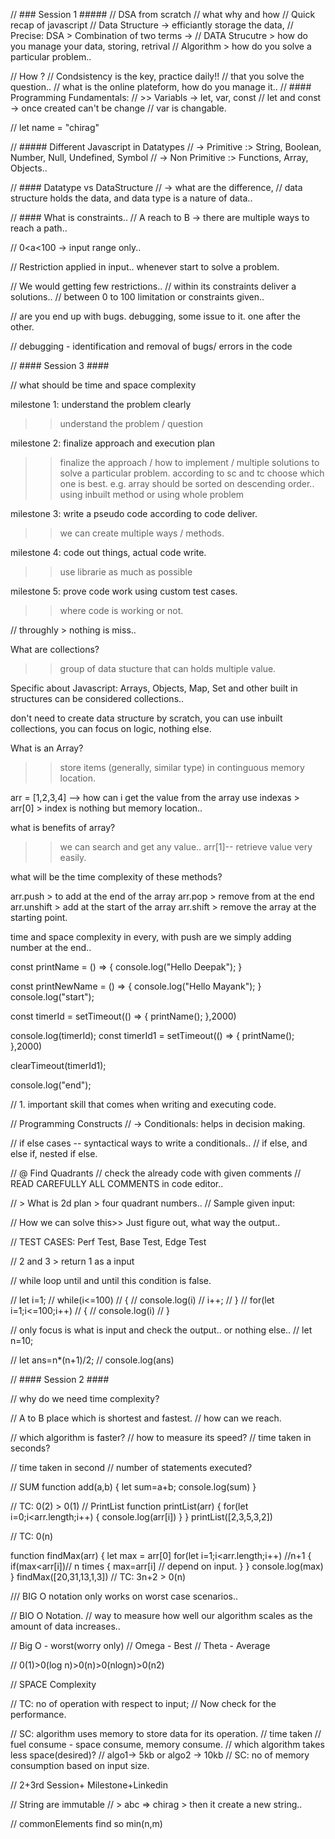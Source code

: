 // ### Session 1 #####
// DSA from scratch
// what why and how
// Quick recap of javascript
// Data Structure -> efficiantly storage the data, 
// Precise: DSA > Combination of two terms -> 
// DATA Strucutre > how do you manage your data,  storing, retrival
// Algorithm > how do you solve a particular problem..

// How ?
// Condsistency is the key, practice daily!!
// that you solve the question..
// what is the online plateform, how do you manage it..
// #### Programming Fundamentals: 
// >> Variabls -> let, var, const
// let and const -> once created can't be change
// var is changable.

// let name = "chirag"

// ##### Different Javascript in Datatypes
// -> Primitive :> String, Boolean, Number, Null, Undefined, Symbol
// -> Non Primitive :> Functions, Array, Objects..

// #### Datatype vs DataStructure
// -> what are the difference, 
// data structure holds the data, and data type is a nature of data..

// #### What is constraints..
// A reach to B -> there are multiple ways to reach a path..

// 0<a<100 -> input range only..

// Restriction applied in input.. whenever start to solve a problem.

// We would getting few restrictions..
// within its constraints deliver a solutions..
// between 0 to 100 limitation or constraints given..

// are you end up with bugs. debugging, some issue to it. one after the other.

// debugging - identification and removal of bugs/ errors in the code




// #### Session 3 ####

// what should be time and space complexity

milestone 1: understand the problem clearly
>> understand the problem / question 

milestone 2: finalize approach and execution plan
>> finalize the approach / how to implement / multiple solutions to solve a particular problem. according to sc and tc choose which one is best.
e.g. array should be sorted on descending order..
using inbuilt method or using whole problem

milestone 3: write a pseudo code according to code deliver. 
>> we can create multiple ways / methods.

milestone 4: code out things, actual code write.
>> use librarie as much as possible

milestone 5: prove code work using custom test cases.
>> where code is working or not.

// throughly > nothing is miss..


What are collections?
>> group of data stucture that can holds multiple value.

Specific about Javascript: Arrays, Objects, Map, Set and other built in structures can be considered collections..

don't need to create data structure by scratch, you can use inbuilt collections, you can focus on logic, nothing else.

What is an Array?
>> store items (generally, similar type) in continguous memory location.

arr = [1,2,3,4] --> how can i get the value from the array use indexas > arr[0] > index is nothing but memory location..

what is benefits of array?
>> we can search and get any value.. arr[1]-- retrieve value very easily.

what will be the time complexity of these methods?

arr.push > to add at the end of the array
arr.pop > remove from at the end
arr.unshift > add at the start of the array
arr.shift > remove the array at the starting point.

time and space complexity in every, with push are we simply adding number at the end..





const printName = () => {
	console.log("Hello Deepak");
}

const printNewName = () => {
	console.log("Hello Mayank");
}
console.log("start");

const timerId = setTimeout(() => {
	printName();
},2000)

console.log(timerId);
const timerId1 = setTimeout(() => {
	printName();
},2000)

clearTimeout(timerId1);

console.log("end");

















 









// 1. important skill that comes when writing and executing code.

// Programming Constructs
// -> Conditionals: helps in decision making.

// if else cases -- syntactical ways to write a conditionals..
// if else, and else if, nested if else.

// @ Find Quadrants
// check the already code with given comments
// READ CAREFULLY ALL COMMENTS in code editor..

// > What is 2d plan > four quadrant numbers..
// Sample given input: 

// How we can solve this>> Just figure out, what way the output..

// TEST CASES: Perf Test, Base Test, Edge Test

// 2 and 3 > return 1 as a input

// while loop until and until this condition is false.

// let i=1;
// while(i<=100)
//   {
//     console.log(i)
//     i++;
//   }
// for(let i=1;i<=100;i++)
//   {
//     console.log(i)
//   }

// only focus is what is input and check the output.. or nothing else.. 
// let n=10;

// let ans=n*(n+1)/2;
// console.log(ans)







// #### Session 2 ####

// why do we need time complexity?

// A to B place which is shortest and fastest.
// how can we reach.

// which algorithm is faster?
// how to measure its speed?
// time taken in seconds?
  
// time taken in second
// number of statements executed?
  

// SUM
function add(a,b)
{
  let sum=a+b;
  console.log(sum)
}

// TC: 0(2) > 0(1)
// PrintList
function printList(arr)
{
  for(let i=0;i<arr.length;i++)
    {
      console.log(arr[i])
    }
}
printList([2,3,5,3,2]) 

// TC: 0(n)


function findMax(arr)
{
  let max = arr[0]
  for(let i=1;i<arr.length;i++) //n+1
    {
      if(max<arr[i])// n times
        {
          max=arr[i] // depend on input.
        }
    }
  console.log(max)
}
findMax([20,31,13,1,3])
// TC: 3n+2 > 0(n)

/// BIG O notation only works on worst case scenarios..

// BIO O Notation.
// way to measure how well our algorithm scales as the amount of data increases..


// Big O - worst(worry only)
// Omega - Best
// Theta - Average

// 0(1)>0(log n)>0(n)>0(nlogn)>0(n2)


// SPACE Complexity

// TC: no of operation with respect to input;
// Now check for the performance.

// SC: algorithm uses memory to store data for its operation.
// time taken
// fuel consume - space consume, memory consume.
// which algorithm takes less space(desired)?
// algo1-> 5kb or algo2 -> 10kb
// SC: no of memory consumption based on input size.


// 2+3rd Session+ Milestone+Linkedin

// String are immutable
// > abc => chirag > then it create a new string..

// commonElements find so min(n,m)


